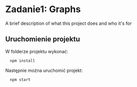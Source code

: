 # Zadanie1: Graphs

A brief description of what this project does and who it's for


## Uruchomienie projektu

W folderze projektu wykonać:

```bash
  npm install
```

Następnie można uruchomić projekt:

```bash
  npm start
```
